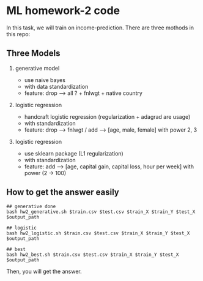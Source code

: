 # ML homework-2 code

In this task, we will train on income-prediction. There are three mothods in this repo:

## Three Models

1. generative model 
	- use naive bayes
	- with data standardization
	- feature: drop --> all ? + fnlwgt + native country

2. logistic regression
	- handcraft logistic regression (regularization + adagrad are usage)
	- with standardization
	- feature: drop --> fnlwgt / add --> [age, male, female] with power 2, 3

3. logistic regression
	- use sklearn package (L1 regularization)
	- with standardization
	- feature: add --> [age, capital gain, capital loss, hour per week] with power (2 -> 100)

## How to get the answer easily

```
## generative done
bash hw2_generative.sh $train.csv $test.csv $train_X $train_Y $test_X $output_path

## logistic
bash hw2_logistic.sh $train.csv $test.csv $train_X $train_Y $test_X $output_path

## best
bash hw2_best.sh $train.csv $test.csv $train_X $train_Y $test_X $output_path
```

Then, you will get the answer.


